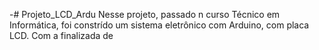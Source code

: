 -# Projeto_LCD_Ardu
Nesse projeto, passado n curso Técnico em Informática, foi constrído um sistema eletrônico com Arduino, com placa LCD. Com a finalizada de

